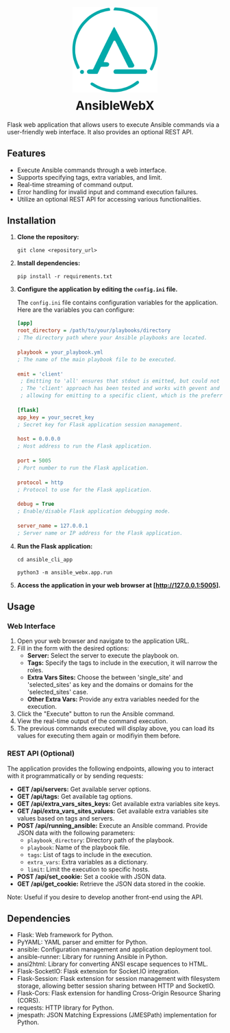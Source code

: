 <div style="text-align: center;">
    <img src="ansible_webx/app/static/AnsibleWebX_logo_v1.svg" alt="AnsibleWebX Logo" width="200"/>
    <h1 style="font-weight: bold; margin-top: 10px;">AnsibleWebX</h1>
</div>

Flask web application that allows users to execute Ansible commands via a user-friendly web interface. It also provides an optional REST API.

## Features

- Execute Ansible commands through a web interface.
- Supports specifying tags, extra variables, and limit.
- Real-time streaming of command output.
- Error handling for invalid input and command execution failures.
- Utilize an optional REST API for accessing various functionalities.

## Installation

1. **Clone the repository:**

   ```
   git clone <repository_url>
   ```

2. **Install dependencies:**

    ```
    pip install -r requirements.txt
    ```

3. **Configure the application by editing the `config.ini` file.**

   The `config.ini` file contains configuration variables for the application. Here are the variables you can configure:

   ```ini
   [app]
   root_directory = /path/to/your/playbooks/directory
   ; The directory path where your Ansible playbooks are located.

   playbook = your_playbook.yml
   ; The name of the main playbook file to be executed.

   emit = 'client'
    ; Emitting to 'all' ensures that stdout is emitted, but could not give desirable experience when working with multiple sessions.
    ; The 'client' approach has been tested and works with gevent and Flask's built-in web servers,
    ; allowing for emitting to a specific client, which is the preferred method in such cases.

   [flask]
   app_key = your_secret_key
   ; Secret key for Flask application session management.

   host = 0.0.0.0
   ; Host address to run the Flask application.

   port = 5005
   ; Port number to run the Flask application.

   protocol = http
   ; Protocol to use for the Flask application.

   debug = True
   ; Enable/disable Flask application debugging mode.

   server_name = 127.0.0.1
   ; Server name or IP address for the Flask application.

4. **Run the Flask application:**
    ```
    cd ansible_cli_app
    ```
    ```
    python3 -m ansible_webx.app.run
    ```

5. **Access the application in your web browser at [http://127.0.0.1:5005].**

## Usage

### Web Interface

1. Open your web browser and navigate to the application URL.
2. Fill in the form with the desired options:
   - **Server:** Select the server to execute the playbook on.
   - **Tags:** Specify the tags to include in the execution, it will narrow the roles.
   - **Extra Vars Sites:** Choose the between 'single_site' and 'selected_sites' as key and the domains or domains for the 'selected_sites' case.
   - **Other Extra Vars:** Provide any extra variables needed for the execution.
3. Click the "Execute" button to run the Ansible command.
4. View the real-time output of the command execution.
5. The previous commands executed will display above, you can load its values for executing them again or modifiyin them before.


### REST API (Optional)

The application provides the following endpoints, allowing you to interact with it programmatically or by sending requests:

- **GET /api/servers:** Get available server options.
- **GET /api/tags:** Get available tag options.
- **GET /api/extra_vars_sites_keys:** Get available extra variables site keys.
- **GET /api/extra_vars_sites_values:** Get available extra variables site values based on tags and servers.
- **POST /api/running_ansible:** Execute an Ansible command. Provide JSON data with the following parameters:
  - `playbook_directory`: Directory path of the playbook.
  - `playbook`: Name of the playbook file.
  - `tags`: List of tags to include in the execution.
  - `extra_vars`: Extra variables as a dictionary.
  - `limit`: Limit the execution to specific hosts.
- **POST /api/set_cookie:** Set a cookie with JSON data.
- **GET /api/get_cookie:** Retrieve the JSON data stored in the cookie.

Note: Useful if you desire to develop another front-end using the API.

## Dependencies

- Flask: Web framework for Python.
- PyYAML: YAML parser and emitter for Python.
- ansible: Configuration management and application deployment tool.
- ansible-runner: Library for running Ansible in Python.
- ansi2html: Library for converting ANSI escape sequences to HTML.
- Flask-SocketIO: Flask extension for Socket.IO integration.
- Flask-Session: Flask extension for session management with filesystem storage, allowing better session sharing between HTTP and SocketIO.
- Flask-Cors: Flask extension for handling Cross-Origin Resource Sharing (CORS).
- requests: HTTP library for Python.
- jmespath: JSON Matching Expressions (JMESPath) implementation for Python.